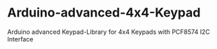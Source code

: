 # Arduino-advanced-4x4-Keypad
Arduino advanced Keypad-Library for 4x4 Keypads with PCF8574 I2C Interface

